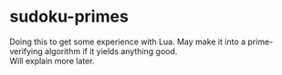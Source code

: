 # sudoku-primes
Doing this to get some experience with Lua. May make it into a prime-verifying algorithm if it yields anything good.<br>
Will explain more later.
